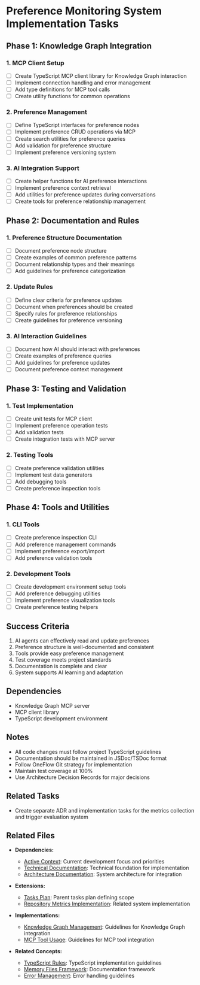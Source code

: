 # Preference Monitoring System Implementation Tasks

## Phase 1: Knowledge Graph Integration

### 1. MCP Client Setup
- [ ] Create TypeScript MCP client library for Knowledge Graph interaction
- [ ] Implement connection handling and error management
- [ ] Add type definitions for MCP tool calls
- [ ] Create utility functions for common operations

### 2. Preference Management
- [ ] Define TypeScript interfaces for preference nodes
- [ ] Implement preference CRUD operations via MCP
- [ ] Create search utilities for preference queries
- [ ] Add validation for preference structure
- [ ] Implement preference versioning system

### 3. AI Integration Support
- [ ] Create helper functions for AI preference interactions
- [ ] Implement preference context retrieval
- [ ] Add utilities for preference updates during conversations
- [ ] Create tools for preference relationship management

## Phase 2: Documentation and Rules

### 1. Preference Structure Documentation
- [ ] Document preference node structure
- [ ] Create examples of common preference patterns
- [ ] Document relationship types and their meanings
- [ ] Add guidelines for preference categorization

### 2. Update Rules
- [ ] Define clear criteria for preference updates
- [ ] Document when preferences should be created
- [ ] Specify rules for preference relationships
- [ ] Create guidelines for preference versioning

### 3. AI Interaction Guidelines
- [ ] Document how AI should interact with preferences
- [ ] Create examples of preference queries
- [ ] Add guidelines for preference updates
- [ ] Document preference context management

## Phase 3: Testing and Validation

### 1. Test Implementation
- [ ] Create unit tests for MCP client
- [ ] Implement preference operation tests
- [ ] Add validation tests
- [ ] Create integration tests with MCP server

### 2. Testing Tools
- [ ] Create preference validation utilities
- [ ] Implement test data generators
- [ ] Add debugging tools
- [ ] Create preference inspection tools

## Phase 4: Tools and Utilities

### 1. CLI Tools
- [ ] Create preference inspection CLI
- [ ] Add preference management commands
- [ ] Implement preference export/import
- [ ] Add preference validation tools

### 2. Development Tools
- [ ] Create development environment setup tools
- [ ] Add preference debugging utilities
- [ ] Implement preference visualization tools
- [ ] Create preference testing helpers

## Success Criteria
1. AI agents can effectively read and update preferences
2. Preference structure is well-documented and consistent
3. Tools provide easy preference management
4. Test coverage meets project standards
5. Documentation is complete and clear
6. System supports AI learning and adaptation

## Dependencies
- Knowledge Graph MCP server
- MCP client library
- TypeScript development environment

## Notes
- All code changes must follow project TypeScript guidelines
- Documentation should be maintained in JSDoc/TSDoc format
- Follow OneFlow Git strategy for implementation
- Maintain test coverage at 100%
- Use Architecture Decision Records for major decisions

## Related Tasks
- Create separate ADR and implementation tasks for the metrics collection and trigger evaluation system

## Related Files

- **Dependencies:**
  - [Active Context](/tasks/active_context.md): Current development focus and priorities
  - [Technical Documentation](/docs/technical.md): Technical foundation for implementation
  - [Architecture Documentation](/docs/architecture.md): System architecture for integration

- **Extensions:**
  - [Tasks Plan](/tasks/tasks_plan.md): Parent tasks plan defining scope
  - [Repository Metrics Implementation](/tasks/repository-metrics-implementation.md): Related system implementation

- **Implementations:**
  - [Knowledge Graph Management](/.cursor/rules/knowledge_graph_management.mdc): Guidelines for Knowledge Graph integration
  - [MCP Tool Usage](/.cursor/rules/mcp-tool-usage.mdc): Guidelines for MCP tool integration

- **Related Concepts:**
  - [TypeScript Rules](/.cursor/rules/typescript.mdc): TypeScript implementation guidelines
  - [Memory Files Framework](/.cursor/rules/memory_files.mdc): Documentation framework
  - [Error Management](/.cursor/rules/error-management.mdc): Error handling guidelines
